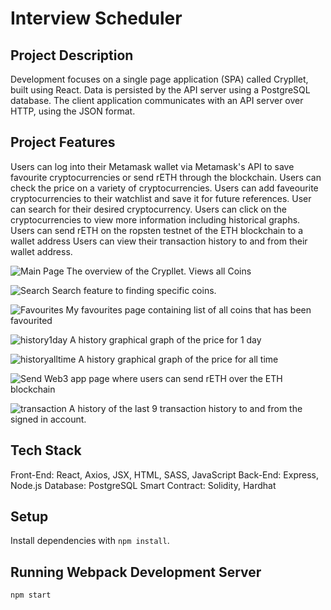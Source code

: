 # Interview Scheduler

## Project Description
Development focuses on a single page application (SPA) called Crypllet, built using React.
Data is persisted by the API server using a PostgreSQL database.
The client application communicates with an API server over HTTP, using the JSON format.

## Project Features
Users can log into their Metamask wallet via Metamask's API to save favourite cryptocurrencies or send rETH through the blockchain.
Users can check the price on a variety of cryptocurrencies.
Users can add faveourite cryptocurrencies to their watchlist and save it for future references.
User can search for their desired cryptocurrency.
Users can click on the cryptocurrencies to view more information including historical graphs.
Users can send rETH on the ropsten testnet of the ETH blockchain to a wallet address
Users can view their transaction history to and from their wallet address.

![Main Page](https://github.com/azhen44/Crypllet/blob/master/documents/mainpage.png?raw=true)
The overview of the Crypllet. Views all Coins

![Search](https://github.com/azhen44/Crypllet/blob/master/documents/search.png?raw=true)
Search feature to finding specific coins.

![Favourites](https://github.com/azhen44/Crypllet/blob/master/documents/favepage.png?raw=true)
My favourites page containing list of all coins that has been favourited

![history1day](https://github.com/azhen44/Crypllet/blob/master/documents/history1day.png?raw=true)
A history graphical graph of the price for 1 day

![historyalltime](https://github.com/azhen44/Crypllet/blob/master/documents/historyalltime.png?raw=true)
A history graphical graph of the price for all time

![Send](https://github.com/azhen44/Crypllet/blob/master/documents/search.png?raw=true)
Web3 app page where users can send rETH over the ETH blockchain

![transaction](https://github.com/azhen44/Crypllet/blob/master/documents/transactionhistory.png?raw=true)
A history of the last 9 transaction history to and from the signed in account.

## Tech Stack
Front-End: React, Axios, JSX, HTML, SASS, JavaScript
Back-End: Express, Node.js
Database: PostgreSQL 
Smart Contract: Solidity, Hardhat

## Setup

Install dependencies with `npm install`.

## Running Webpack Development Server

```sh
npm start
```